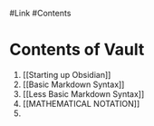 #Link #Contents
# Contents of Vault
1. [[Starting up Obsidian]]
2. [[Basic Markdown Syntax]]
3. [[Less Basic Markdown Syntax]]
4. [[MATHEMATICAL NOTATION]]
5. 
